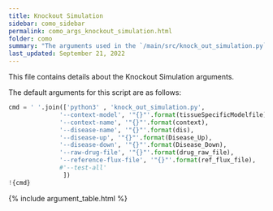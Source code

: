 ```yaml
---
title: Knockout Simulation
sidebar: como_sidebar
permalink: como_args_knockout_simulation.html
folder: como
summary: "The arguments used in the `/main/src/knock_out_simulation.py` file"
last_updated: September 21, 2022
---
```


This file contains details about the Knockout Simulation arguments.

The default arguments for this script are as follows:
```python
cmd = ' '.join(['python3' , 'knock_out_simulation.py',
              '--context-model', '"{}"'.format(tissueSpecificModelfile),
              '--context-name', '"{}"'.format(context),
              '--disease-name', '"{}"'.format(dis),
              '--disease-up', '"{}"'.format(Disease_Up),
              '--disease-down', '"{}"'.format(Disease_Down),
              '--raw-drug-file', '"{}"'.format(drug_raw_file),
              '--reference-flux-file', '"{}"'.format(ref_flux_file),
              #'--test-all'
               ])
!{cmd}
```


{% include argument_table.html %}
